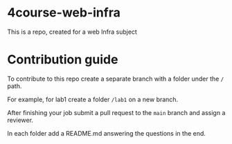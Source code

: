 # 4course-web-infra
This is a repo, created for a web Infra subject


# Contribution guide

To contribute to this repo create a separate branch with a folder under the `/` path.

For example, for lab1 create a folder `/lab1` on a new branch.

After finishing your job submit a pull request to the `main` branch and assign a reviewer. 

In each folder add a README.md answering the questions in the end.
